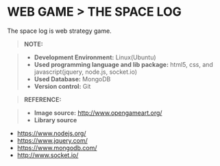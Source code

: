 WEB GAME > THE SPACE LOG
=====================


The space log is web strategy game.

> **NOTE:**

> - **Development Environment:** Linux(Ubuntu)
> - **Used programming language and lib package:** html5, css, and javascript(jquery, node.js, socket.io)
> - **Used Database:** MongoDB 
> - **Version control:** Git

> **REFERENCE:**

> - **Image source:** http://www.opengameart.org/
> - **Library source** 
+ https://www.nodejs.org/
+ https://www.jquery.com/
+ https://www.mongodb.com/
+ http://www.socket.io/
			

